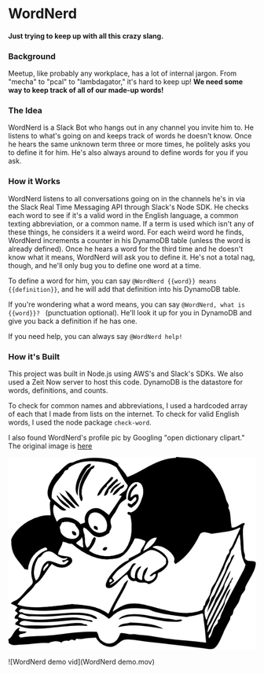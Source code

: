 # WordNerd
#### Just trying to keep up with all this crazy slang.


### Background
Meetup, like probably any workplace, has a lot of internal jargon. From "mecha" to "pcal" to "lambdagator," it's hard to keep up! **We need some way to keep track of all of our made-up words!**

### The Idea
WordNerd is a Slack Bot who hangs out in any channel you invite him to. He listens to what's going on and keeps track of words he doesn't know. Once he hears the same unknown term three or more times, he politely asks you to define it for him. He's also always around to define words for you if you ask.

### How it Works
WordNerd listens to all conversations going on in the channels he's in via the Slack Real Time Messaging API through Slack's Node SDK. He checks each word to see if it's a valid word in the English language, a common texting abbreviation, or a common name. If a term is used which isn't any of these things, he considers it a weird word. For each weird word he finds, WordNerd increments a counter in his DynamoDB table (unless the word is already defined). Once he hears a word for the third time and he doesn't know what it means, WordNerd will ask you to define it. He's not a total nag, though, and he'll only bug you to define one word at a time.

To define a word for him, you can say `@WordNerd {{word}} means {{definition}}`, and he will add that definition into his DynamoDB table. 

If you're wondering what a word means, you can say `@WordNerd, what is {{word}}? ` (punctuation optional). He'll look it up for you in DynamoDB and give you back a definition if he has one. 

If you need help, you can always say `@WordNerd help!`

### How it's Built 
This project was built in Node.js using AWS's and Slack's SDKs. We also used a Zeit Now server to host this code. DynamoDB is the datastore for words, definitions, and counts.

To check for common names and abbreviations, I used a hardcoded array of each that I made from lists on the internet. To check for valid English words, I used the node package `check-word`.

I also found WordNerd's profile pic by Googling "open dictionary clipart." The original image is [here](https://www.google.com/search?q=OPEN+dictionary+clipart&tbm=isch&source=iu&ictx=1&fir=Xc2UIKXjhD_pMM%253A%252CbMhPWWeyJuNjwM%252C_&usg=__GBSjj9EDi1hA4ZHoMwyS-ql9Dhg%3D&sa=X&ved=0ahUKEwiR6KmCyavcAhUESN8KHcdACVgQ9QEIOTAI#imgrc=Xc2UIKXjhD_pMM:)



![WordNerd pro pic](nerd.png)

![WordNerd demo vid](WordNerd demo.mov)
